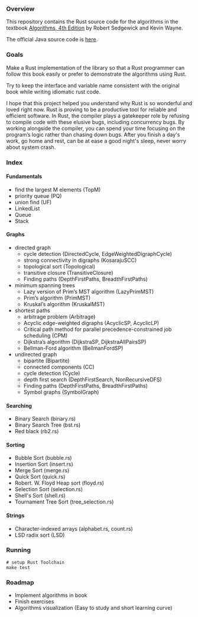 ### Overview 

This repository contains the Rust source code 
for the algorithms in the textbook 
[Algorithms, 4th Edition](http://amzn.to/13VNJi7) 
by Robert Sedgewick and Kevin Wayne.

The official Java source code is 
[here](https://github.com/kevin-wayne/algs4).

### Goals

Make a Rust implementation of the library so that
a Rust programmer can follow this book easily or
prefer to demonstrate the algorithms using Rust.

Try to keep the interface and variable name consistent
with the original book while writing idiomatic rust
code.

I hope that this project helped you understand why 
Rust is so wonderful and loved right now. Rust is proving 
to be a productive tool for reliable and efficient software. 
In Rust, the compiler plays
a gatekeeper role by refusing to compile code with
these elusive bugs, including concurrency bugs.
By working alongside the compiler, you can spend your
time focusing on the program’s logic rather than
chasing down bugs. After you finish a day's work,
go home and rest, can be at ease a good night's sleep,
never worry about system crash.

### Index

#### Fundamentals 

  - find the largest M elements (TopM)
  - priority queue (PQ)
  - union find (UF)
  - LinkedList
  - Queue
  - Stack

#### Graphs

- directed graph
  - cycle detection (DirectedCycle, EdgeWeightedDigraphCycle)
  - strong connectivity in digraphs (KosarajuSCC)
  - topological sort (Topological)
  - transitive closure (TransitiveClosure)
  - Finding paths (DepthFirstPaths, BreadthFirstPaths)
- minimum spanning trees 
  - Lazy version of Prim’s MST algorithm (LazyPrimMST)
  - Prim’s algorithm (PrimMST)
  - Kruskal’s algorithm (KruskalMST)
- shortest paths
  - arbitrage problem (Arbitrage)
  - Acyclic edge-weighted digraphs (AcyclicSP, AcyclicLP)
  - Critical path method for parallel precedence-constrained job scheduling (CPM)
  - Dijkstra’s algorithm (DijkstraSP, DijkstraAllPairsSP)
  - Bellman-Ford algorithm (BellmanFordSP) 
- undirected graph
  - bipartite (Bipartite)
  - connected components (CC)
  - cycle detection (Cycle)
  - depth first search (DepthFirstSearch, NonRecursiveDFS)
  - Finding paths (DepthFirstPaths, BreadthFirstPaths)
  - Symbol graphs (SymbolGraph)

#### Searching
  - Binary Search (binary.rs)
  - Binary Search Tree (bst.rs)
  - Red black (rb2.rs)

#### Sorting
  - Bubble Sort (bubble.rs)
  - Insertion Sort (insert.rs)
  - Merge Sort (merge.rs)
  - Quick Sort (quick.rs)
  - Robert. W. Floyd Heap sort (floyd.rs)
  - Selection Sort (selection.rs)
  - Shell's Sort (shell.rs)
  - Tournament Tree Sort (tree_selection.rs)

#### Strings
  - Character-indexed arrays (alphabet.rs, count.rs)
  - LSD radix sort (LSD)

### Running

```
# setup Rust Toolchain
make test
```

### Roadmap

- Implement algorithms in book
- Finish exercises
- Algorithms visualization (Easy to study and short learning curve)